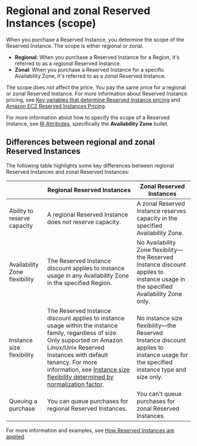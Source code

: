 # Regional and zonal Reserved Instances \(scope\)<a name="reserved-instances-scope"></a>

When you purchase a Reserved Instance, you determine the scope of the Reserved Instance\. The scope is either regional or zonal\. 
+ **Regional**: When you purchase a Reserved Instance for a Region, it's referred to as a *regional* Reserved Instance\.
+ **Zonal**: When you purchase a Reserved Instance for a specific Availability Zone, it's referred to as a *zonal* Reserved Instance\.

The scope does not affect the price\. You pay the same price for a regional or zonal Reserved Instance\. For more information about Reserved Instance pricing, see [Key variables that determine Reserved Instance pricing](ec2-reserved-instances.md#ri-key-pricing-variables) and [Amazon EC2 Reserved Instances Pricing](http://aws.amazon.com/ec2/pricing/reserved-instances/pricing/)\.

For more information about how to specify the scope of a Reserved Instance, see [RI Attributes](http://aws.amazon.com/ec2/pricing/reserved-instances/#riattributes), specifically the **Availability Zone** bullet\.

## Differences between regional and zonal Reserved Instances<a name="reserved-instances-regional-zonal-differences"></a>

The following table highlights some key differences between regional Reserved Instances and zonal Reserved Instances:


|  | Regional Reserved Instances | Zonal Reserved Instances | 
| --- | --- | --- | 
|  Ability to reserve capacity  |  A regional Reserved Instance does *not* reserve capacity\.  |  A zonal Reserved Instance reserves capacity in the specified Availability Zone\.  | 
|  Availability Zone flexibility  |  The Reserved Instance discount applies to instance usage in any Availability Zone in the specified Region\.  |  No Availability Zone flexibility—the Reserved Instance discount applies to instance usage in the specified Availability Zone only\.  | 
|  Instance size flexibility  |  The Reserved Instance discount applies to instance usage within the instance family, regardless of size\. Only supported on Amazon Linux/Unix Reserved Instances with default tenancy\. For more information, see [Instance size flexibility determined by normalization factor](apply_ri.md#ri-normalization-factor)\. |  No instance size flexibility—the Reserved Instance discount applies to instance usage for the specified instance type and size only\.  | 
|  Queuing a purchase  |  You can queue purchases for regional Reserved Instances\.  |  You can't queue purchases for zonal Reserved Instances\.  | 

For more information and examples, see [How Reserved Instances are applied](apply_ri.md)\.
